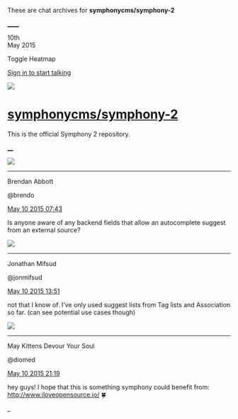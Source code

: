These are chat archives for **symphonycms/symphony-2**

[__](/symphonycms/symphony-2/archives/2015/05/11)[__](/symphonycms/symphony-2/archives/2015/05/09)

10th  
May 2015

Toggle Heatmap

[Sign in to start talking](/login?action=login&button=archive-login)

![](https://avatars-02.gitter.im/group/iv/3/57542c45c43b8c601977197e?s=48)

#  [symphonycms/symphony-2](/symphonycms/symphony-2)

This is the official Symphony 2 repository.

[ __](/orgs/symphonycms/rooms "More symphonycms rooms")

![](https://avatars2.githubusercontent.com/u/69268?v=3&s=30)

____

Brendan Abbott

@brendo

[May 10 2015
07:43](https://gitter.im/symphonycms/symphony-2?at=554f0c1b5e423e6573fd049c)

Is anyone aware of any backend fields that allow an autocomplete suggest from
an external source?

![](https://avatars1.githubusercontent.com/u/859775?v=3&s=30)

____

Jonathan Mifsud

@jonmifsud

[May 10 2015
13:51](https://gitter.im/symphonycms/symphony-2?at=554f6265629c6099462535ee)

not that I know of. I’ve only used suggest lists from Tag lists and
Association so far. (can see potential use cases though)

![](https://avatars1.githubusercontent.com/u/72777?v=3&s=30)

____

May Kittens Devour Your Soul

@diomed

[May 10 2015
21:19](https://gitter.im/symphonycms/symphony-2?at=554fcb7af521f6d023caab46)

hey guys! I hope that this is something symphony could benefit from:
<http://www.iloveopensource.io/> :four_leaf_clover:

_

